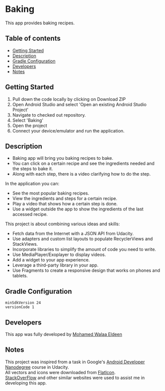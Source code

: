 # Baking
This app provides baking recipes.
## Table of contents
* [Getting Started](https://github.com/Willyyyy9/Baking/new/master?readme=1#getting-started)
* [Description](https://github.com/Willyyyy9/Baking/new/master?readme=1#description)
* [Gradle Configuration](https://github.com/Willyyyy9/Baking/new/master?readme=1#gradle-configuration)
* [Developers](https://github.com/Willyyyy9/Baking/new/master?readme=1#developers)
* [Notes](https://github.com/Willyyyy9/Baking/new/master?readme=1#notes)

## Getting Started

1.  Pull down the code locally by clicking on Download ZIP
2.  Open Android Studio and select 'Open an existing Android Studio Project'
3.  Navigate to checked out repository.
4.  Select 'Baking'
5.  Open the project
6.  Connect your device/emulator and run the application.

## Description

* Baking app will bring you baking recipes to bake.
* You can click on a certain recipe and see the ingredients needed and the steps to bake it.
* Along with each step, there is a video clarifying how to do the step.


In the application you can:
* See the most popular baking recipes.
* View the ingredients and steps for a certain recipe.
* Play a video that shows how a certain step is done.
* Use a widget outside the app to show the ingredients of the last accessed recipe.
 


This project is about combining various ideas and skills:
 * Fetch data from the Internet with a JSON API from Udacity.
 * Use adapters and custom list layouts to populate RecyclerViews and StackViews.
 * Incorporate libraries to simplify the amount of code you need to write.
 * Use MediaPlayer/Exoplayer to display videos.
 * Add a widget to your app experience.
 * Leverage a third-party library in your app.
 * Use Fragments to create a responsive design that works on phones and tablets.<br/>


## Gradle Configuration
`minSdkVersion 24` <br/>
`versionCode 1`


## Developers
This app was fully developed by [Mohamed Walaa Eldeen](https://github.com/Willyyyy9)


## Notes
This project was inspired from a task in Google's [Android Developer Nanodegree](https://www.udacity.com/course/android-developer-nanodegree-by-google--nd801) course in Udacity. <br/>
All vectors and icons were downloaded from [FlatIcon](https://www.flaticon.com/). <br/>
[StackOverFlow](https://stackoverflow.com/) and other similar websites were used to assist me in developing this app.
